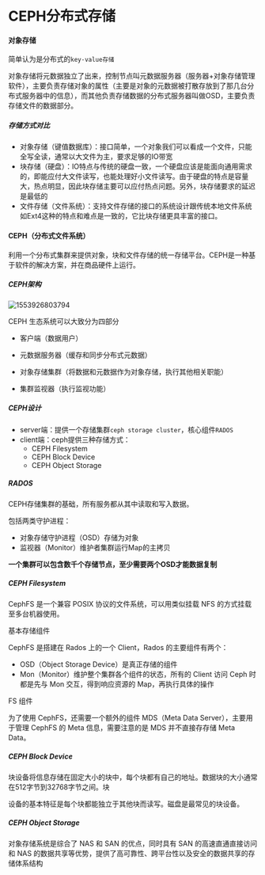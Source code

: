 #  CEPH分布式存储

#### 对象存储

简单认为是分布式的`key-value存储`

对象存储将元数据独立了出来，控制节点叫元数据服务器（服务器+对象存储管理软件），主要负责存储对象的属性（主要是对象的元数据被打散存放到了那几台分布式服务器中的信息），而其他负责存储数据的分布式服务器叫做OSD，主要负责存储文件的数据部分。

##### 存储方式对比

* 对象存储（键值数据库）：接口简单，一个对象我们可以看成一个文件，只能全写全读，通常以大文件为主，要求足够的IO带宽
* 块存储（硬盘）：IO特点与传统的硬盘一致，一个硬盘应该是能面向通用需求的，即能应付大文件读写，也能处理好小文件读写。由于硬盘的特点是容量大，热点明显，因此块存储主要可以应付热点问题。另外，块存储要求的延迟是最低的
* 文件存储（文件系统）：支持文件存储的接口的系统设计跟传统本地文件系统如Ext4这种的特点和难点是一致的，它比块存储更具丰富的接口。

#### CEPH（分布式文件系统）

利用一个分布式集群来提供对象，块和文件存储的统一存储平台。CEPH是一种基于软件的解决方案，并在商品硬件上运行。

##### CEPH架构

![1553926803794](C:\Users\zhongyi.yang\AppData\Roaming\Typora\typora-user-images\1553926803794.png)

CEPH 生态系统可以大致分为四部分

* 客户端（数据用户）

* 元数据服务器（缓存和同步分布式元数据）

* 对象存储集群（将数据和元数据作为对象存储，执行其他相关职能）

* 集群监视器（执行监视功能）

  

##### CEPH设计

* server端：提供一个存储集群`ceph storage cluster`，核心组件`RADOS`
* client端：ceph提供三种存储方式：
  * CEPH Filesystem
  * CEPH Block Device
  * CEPH Object Storage



##### RADOS

CEPH存储集群的基础，所有服务都从其中读取和写入数据。

包括两类守护进程：

* 对象存储守护进程（OSD）存储为对象
* 监视器（Monitor）维护者集群运行Map的主拷贝

**一个集群可以包含数千个存储节点，至少需要两个OSD才能数据复制**



##### CEPH Filesystem

CephFS 是一个兼容 POSIX 协议的文件系统，可以用类似挂载 NFS 的方式挂载至多台机器使用。

基本存储组件

CephFS 是搭建在 Rados 上的一个 Client，Rados 的主要组件有两个：

* OSD（Object Storage Device）是真正存储的组件
* Mon（Monitor）维护整个集群各个组件的状态，所有的 Client 访问 Ceph 时都是先与 Mon 交互，得到响应资源的 Map，再执行具体的操作

FS 组件

为了使用 CephFS，还需要一个额外的组件 MDS（Meta Data Server），主要用于管理 CephFS 的 Meta 信息，需要注意的是 MDS 并不直接存存储 Meta Data。



##### CEPH Block Device

块设备将信息存储在固定大小的块中，每个块都有自己的地址。数据块的大小通常在512字节到32768字节之间。块

设备的基本特征是每个块都能独立于其他块而读写。磁盘是最常见的块设备。



##### CEPH Object Storage

对象存储系统是综合了 NAS 和 SAN 的优点，同时具有 SAN 的高速直通直接访问和 NAS 的数据共享等优势，提供了高可靠性、跨平台性以及安全的数据共享的存储体系结构